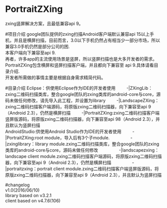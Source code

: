 # PortraitZXing
zxing竖屏解决方案，且最低兼容api 9。

#项目介绍
google团队提供的zxing扫描Android客户端默认兼容api 15以上手机，并且是横屏扫描，目前而言，3.0以下手机仍然占有相当少一部分市场，所以兼容3.0手机仍然是部分公司的困.
</br>本客户端向下兼容至api 9.
</br>再者，许多app的主流使用场景是竖屏，所以竖屏扫描也是大多开发者的需求。
</br>PortraitZXing包含横屏和竖屏扫描客户端，并且都向下兼容至 api 9.具体请看目录介绍.
</br>开发者所需做的事情主要是根据自身需求精简代码。

#目录介绍
Eclipse：供使用Eclipse作为IDE的开发者使用
&nbsp;&nbsp;&nbsp;&nbsp;&nbsp;&nbsp;&nbsp;&nbsp;-|ZXingLib：zxing二维码扫描类库，整合google团队的zxing类库的android-core与core，源码未做任何修改，请先导入此工程，并设置为library
&nbsp;&nbsp;&nbsp;&nbsp;&nbsp;&nbsp;&nbsp;&nbsp;-|LandscapeZXing：zxing二维码扫描客户端源码，将原版zxing二维码扫描器，向下兼容至api 9（Android 2.3），仍然是横屏扫描
&nbsp;&nbsp;&nbsp;&nbsp;&nbsp;&nbsp;&nbsp;&nbsp;-|PortraitZXing:zxing二维码扫描客户端竖屏版源码，将原版zxing二维码扫描器，向下兼容至api 98（Android 2.3），并且默认为竖屏扫描
</br>
AndroidStudio:供使用Android Studio作为IDE的开发者使用
&nbsp;&nbsp;&nbsp;&nbsp;&nbsp;&nbsp;&nbsp;&nbsp;-|PortraitZXing:root module，导入后有3个子module.
&nbsp;&nbsp;&nbsp;&nbsp;&nbsp;&nbsp;&nbsp;&nbsp;&nbsp;&nbsp;&nbsp;&nbsp;&nbsp;&nbsp;&nbsp;&nbsp;-|zxinglibrary：library module.zxing二维码扫描类库，整合google团队的zxing类库的android-core与core，源码未做任何修改
&nbsp;&nbsp;&nbsp;&nbsp;&nbsp;&nbsp;&nbsp;&nbsp;&nbsp;&nbsp;&nbsp;&nbsp;&nbsp;&nbsp;&nbsp;&nbsp;-|landscapezxing：landscape client module.zxing二维码扫描客户端源码，将原版zxing二维码扫描器，向下兼容至api 9（Android 2.3），仍然是横屏扫描
&nbsp;&nbsp;&nbsp;&nbsp;&nbsp;&nbsp;&nbsp;&nbsp;&nbsp;&nbsp;&nbsp;&nbsp;&nbsp;&nbsp;&nbsp;&nbsp;-|portraitzxing：portrait client module.zxing二维码扫描客户端竖屏版源码，将原版zxing二维码扫描器，向下兼容至api 9（Android 2.3），并且默认为竖屏扫描

#changelog</br>
v1.0(2016/06/10)</br>
library based on v3.2.1</br>
client based on v4.7.6(106)
